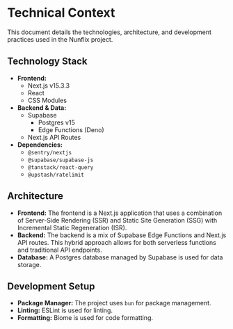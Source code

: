 # Technical Context

This document details the technologies, architecture, and development practices used in the Nunflix project.

## Technology Stack

*   **Frontend:**
    *   Next.js v15.3.3
    *   React
    *   CSS Modules
*   **Backend & Data:**
    *   Supabase
        *   Postgres v15
        *   Edge Functions (Deno)
    *   Next.js API Routes
*   **Dependencies:**
    *   `@sentry/nextjs`
    *   `@supabase/supabase-js`
    *   `@tanstack/react-query`
    *   `@upstash/ratelimit`

## Architecture

*   **Frontend:** The frontend is a Next.js application that uses a combination of Server-Side Rendering (SSR) and Static Site Generation (SSG) with Incremental Static Regeneration (ISR).
*   **Backend:** The backend is a mix of Supabase Edge Functions and Next.js API routes. This hybrid approach allows for both serverless functions and traditional API endpoints.
*   **Database:** A Postgres database managed by Supabase is used for data storage.

## Development Setup

*   **Package Manager:** The project uses `bun` for package management.
*   **Linting:** ESLint is used for linting.
*   **Formatting:** Biome is used for code formatting.
